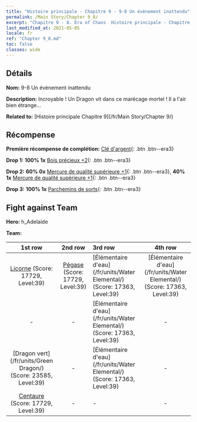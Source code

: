 ```yaml
---
title: "Histoire principale - Chapitre 9 - 9-8 Un évènement inattendu"
permalink: /Main Story/Chapter 9_8/
excerpt: "Chapitre 9 - 8. Era of Chaos  Histoire principale - Chapitre 9_8. 9-8 Un évènement inattendu"
last_modified_at: 2021-05-05
locale: fr
ref: "Chapter 9_8.md"
toc: false
classes: wide
---
```


## Détails

 **Nom:** 9-8 Un évènement inattendu

 **Description:** Incroyable ! Un Dragon vit dans ce marécage mortel ! Il a l'air bien étrange...

 **Related to:** [Histoire principale Chapitre 9](/fr/Main Story/Chapter 9/)

## Récompense

 **Première récompense de complétion:** [Clé d'argent](/ItemsFR/con_693/){: .btn .btn--era3}

 **Drop 1:** **100% 1x** [Bois précieux +2](/ItemsFR/mat_27/){: .btn .btn--era3}

 **Drop 2:** **60% 0x** [Mercure de qualité supérieure +1](/ItemsFR/mat_21/){: .btn .btn--era3}, **40% 1x** [Mercure de qualité supérieure +1](/ItemsFR/mat_21/){: .btn .btn--era3}

 **Drop 3:** **100% 1x** [Parchemins de sorts](/ItemsFR/con_694/){: .btn .btn--era3}


## Fight against Team
 **Hero:** h_Adelaide

 **Team:**


  | 1st row | 2nd row | 3rd row | 4th row |
  |:----:|:----:|:----|:----:|
  | [Licorne](/fr/units/Unicorn/) (Score: 17729, Level:39)  | [Pégase](/fr/units/Pegasus/) (Score: 17729, Level:39)  | [Élémentaire d'eau](/fr/units/Water Elemental/) (Score: 17363, Level:39)  | [Élémentaire d'eau](/fr/units/Water Elemental/) (Score: 17363, Level:39)  |
  | - | - | [Élémentaire d'eau](/fr/units/Water Elemental/) (Score: 17363, Level:39)  | - |
  | [Dragon vert](/fr/units/Green Dragon/) (Score: 23585, Level:39)  | - | [Élémentaire d'eau](/fr/units/Water Elemental/) (Score: 17363, Level:39)  | - |
  | [Centaure](/fr/units/Centaur/) (Score: 17729, Level:39)  | - | - | - |


